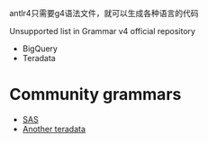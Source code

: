 
antlr4只需要g4语法文件，就可以生成各种语言的代码

Unsupported list in Grammar v4 official repository
- BigQuery
- Teradata

# Community grammars
- [SAS](https://github.com/xueqilsj/sas-grammar)
- [Another teradata](https://github.com/cmedved/Teradata-SQL-Parser)
